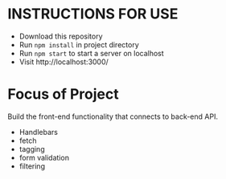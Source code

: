 # INSTRUCTIONS FOR USE

- Download this repository
- Run `npm install` in project directory
- Run `npm start` to start a server on localhost
- Visit http://localhost:3000/

# Focus of Project
Build the front-end functionality that connects to back-end API.

- Handlebars
- fetch
- tagging
- form validation
- filtering


